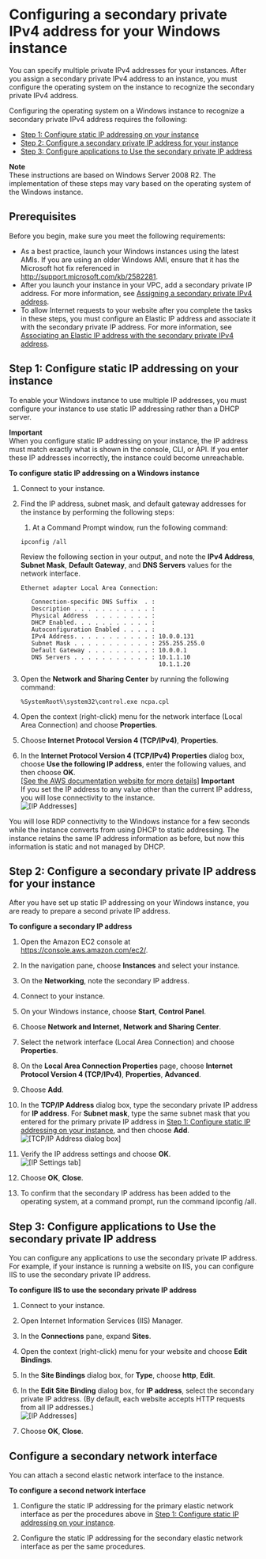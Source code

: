 # Configuring a secondary private IPv4 address for your Windows instance<a name="config-windows-multiple-ip"></a>

You can specify multiple private IPv4 addresses for your instances\. After you assign a secondary private IPv4 address to an instance, you must configure the operating system on the instance to recognize the secondary private IPv4 address\.

Configuring the operating system on a Windows instance to recognize a secondary private IPv4 address requires the following:
+ [Step 1: Configure static IP addressing on your instance](#step1)
+ [Step 2: Configure a secondary private IP address for your instance](#step2)
+ [Step 3: Configure applications to Use the secondary private IP address](#step3)

**Note**  
These instructions are based on Windows Server 2008 R2\. The implementation of these steps may vary based on the operating system of the Windows instance\.

## Prerequisites<a name="prerequisites"></a>

Before you begin, make sure you meet the following requirements:
+ As a best practice, launch your Windows instances using the latest AMIs\. If you are using an older Windows AMI, ensure that it has the Microsoft hot fix referenced in [http://support\.microsoft\.com/kb/2582281](http://support.microsoft.com/kb/2582281)\.
+ After you launch your instance in your VPC, add a secondary private IP address\. For more information, see [Assigning a secondary private IPv4 address](MultipleIP.md#ManageMultipleIP)\.
+ To allow Internet requests to your website after you complete the tasks in these steps, you must configure an Elastic IP address and associate it with the secondary private IP address\. For more information, see [Associating an Elastic IP address with the secondary private IPv4 address](MultipleIP.md#StepThreeEIP)\.

## Step 1: Configure static IP addressing on your instance<a name="step1"></a>

To enable your Windows instance to use multiple IP addresses, you must configure your instance to use static IP addressing rather than a DHCP server\.

**Important**  
When you configure static IP addressing on your instance, the IP address must match exactly what is shown in the console, CLI, or API\. If you enter these IP addresses incorrectly, the instance could become unreachable\. 

**To configure static IP addressing on a Windows instance**

1. Connect to your instance\.

1. Find the IP address, subnet mask, and default gateway addresses for the instance by performing the following steps: 

   1. At a Command Prompt window, run the following command:

     ```
     ipconfig /all
     ```

     Review the following section in your output, and note the **IPv4 Address**, **Subnet Mask**, **Default Gateway**, and **DNS Servers** values for the network interface\.

     ```
     Ethernet adapter Local Area Connection:
     
        Connection-specific DNS Suffix  . :
        Description . . . . . . . . . . . :
        Physical Address  . . . . . . . . :
        DHCP Enabled. . . . . . . . . . . : 
        Autoconfiguration Enabled . . . . :
        IPv4 Address. . . . . . . . . . . : 10.0.0.131
        Subnet Mask . . . . . . . . . . . : 255.255.255.0
        Default Gateway . . . . . . . . . : 10.0.0.1
        DNS Servers . . . . . . . . . . . : 10.1.1.10
                                            10.1.1.20
     ```

1. Open the **Network and Sharing Center** by running the following command:

   ```
   %SystemRoot%\system32\control.exe ncpa.cpl
   ```

1. Open the context \(right\-click\) menu for the network interface \(Local Area Connection\) and choose **Properties**\.

1. Choose **Internet Protocol Version 4 \(TCP/IPv4\)**, **Properties**\.

1. In the **Internet Protocol Version 4 \(TCP/IPv4\) Properties** dialog box, choose **Use the following IP address**, enter the following values, and then choose **OK**\.    
[\[See the AWS documentation website for more details\]](http://docs.aws.amazon.com/AWSEC2/latest/WindowsGuide/config-windows-multiple-ip.html)
**Important**  
If you set the IP address to any value other than the current IP address, you will lose connectivity to the instance\.  
![\[IP Addresses\]](http://docs.aws.amazon.com/AWSEC2/latest/WindowsGuide/images/WinIPV4_filled.png)

You will lose RDP connectivity to the Windows instance for a few seconds while the instance converts from using DHCP to static addressing\. The instance retains the same IP address information as before, but now this information is static and not managed by DHCP\.

## Step 2: Configure a secondary private IP address for your instance<a name="step2"></a>

After you have set up static IP addressing on your Windows instance, you are ready to prepare a second private IP address\.

**To configure a secondary IP address**

1. Open the Amazon EC2 console at [https://console\.aws\.amazon\.com/ec2/](https://console.aws.amazon.com/ec2/)\.

1. In the navigation pane, choose **Instances** and select your instance\.

1. On the **Networking**, note the secondary IP address\.

1. Connect to your instance\.

1. On your Windows instance, choose **Start**, **Control Panel**\.

1. Choose **Network and Internet**, **Network and Sharing Center**\.

1. Select the network interface \(Local Area Connection\) and choose **Properties**\.

1. On the **Local Area Connection Properties** page, choose **Internet Protocol Version 4 \(TCP/IPv4\)**, **Properties**, **Advanced**\.

1. Choose **Add**\.

1. In the **TCP/IP Address** dialog box, type the secondary private IP address for **IP address**\. For **Subnet mask**, type the same subnet mask that you entered for the primary private IP address in [Step 1: Configure static IP addressing on your instance](#step1), and then choose **Add**\.   
![\[TCP/IP Address dialog box\]](http://docs.aws.amazon.com/AWSEC2/latest/WindowsGuide/images/WinOSAddSPIP.png)

1. Verify the IP address settings and choose **OK**\.  
![\[IP Settings tab\]](http://docs.aws.amazon.com/AWSEC2/latest/WindowsGuide/images/WinOSPIP_added.png)

1. Choose **OK**, **Close**\.

1. To confirm that the secondary IP address has been added to the operating system, at a command prompt, run the command ipconfig /all\.

## Step 3: Configure applications to Use the secondary private IP address<a name="step3"></a>

You can configure any applications to use the secondary private IP address\. For example, if your instance is running a website on IIS, you can configure IIS to use the secondary private IP address\.

**To configure IIS to use the secondary private IP address**

1. Connect to your instance\.

1. Open Internet Information Services \(IIS\) Manager\.

1. In the **Connections** pane, expand **Sites**\.

1. Open the context \(right\-click\) menu for your website and choose **Edit Bindings**\.

1. In the **Site Bindings** dialog box, for **Type**, choose **http**, **Edit**\.

1. In the **Edit Site Binding** dialog box, for **IP address**, select the secondary private IP address\. \(By default, each website accepts HTTP requests from all IP addresses\.\)  
![\[IP Addresses\]](http://docs.aws.amazon.com/AWSEC2/latest/WindowsGuide/images/IIS.png)

1. Choose **OK**, **Close**\.

## Configure a secondary network interface<a name="config-windows-multiple-eni"></a>

You can attach a second elastic network interface to the instance\.

**To configure a second network interface**

1. Configure the static IP addressing for the primary elastic network interface as per the procedures above in [Step 1: Configure static IP addressing on your instance](#step1)\.

1. Configure the static IP addressing for the secondary elastic network interface as per the same procedures\.